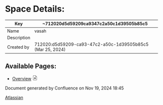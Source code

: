 #  Space Details:

Key | ~712020d5d59209ca9347c2a50c1d39505b85c5  
---|---  
Name | vasah  
Description |   
Created by | 712020:d5d59209-ca93-47c2-a50c-1d39505b85c5 (Mar 25, 2024)  
  
  
  

## Available Pages:

  * [Overview](./Overview_3810984243) ![](images/icons/contenttypes/home_page_16.png)

Document generated by Confluence on Nov 19, 2024 18:45

[Atlassian](http://www.atlassian.com/)

